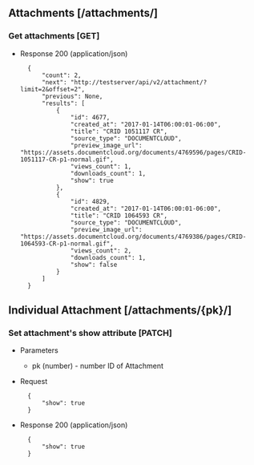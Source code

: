 ## Attachments [/attachments/]

### Get attachments [GET]

+ Response 200 (application/json)

        {
            "count": 2,
            "next": "http://testserver/api/v2/attachment/?limit=2&offset=2",
            "previous": None,
            "results": [
                {
                    "id": 4677,
                    "created_at": "2017-01-14T06:00:01-06:00",
                    "title": "CRID 1051117 CR",
                    "source_type": "DOCUMENTCLOUD",
                    "preview_image_url": "https://assets.documentcloud.org/documents/4769596/pages/CRID-1051117-CR-p1-normal.gif",
                    "views_count": 1,
                    "downloads_count": 1,
                    "show": true
                },
                {
                    "id": 4829,
                    "created_at": "2017-01-14T06:00:01-06:00",
                    "title": "CRID 1064593 CR",
                    "source_type": "DOCUMENTCLOUD",
                    "preview_image_url": "https://assets.documentcloud.org/documents/4769386/pages/CRID-1064593-CR-p1-normal.gif",
                    "views_count": 2,
                    "downloads_count": 1,
                    "show": false
                }
            ]
        }

## Individual Attachment [/attachments/{pk}/]

### Set attachment's show attribute [PATCH]

+ Parameters
    + pk (number) - number ID of Attachment

+ Request

        {
            "show": true
        }

+ Response 200 (application/json)

        {
            "show": true
        }
